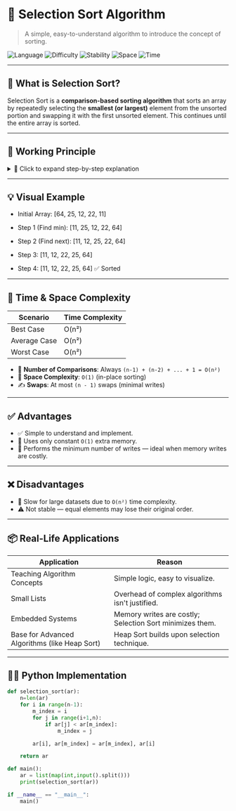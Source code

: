 # 🚀 Selection Sort Algorithm

> A simple, easy-to-understand algorithm to introduce the concept of sorting.

![Language](https://img.shields.io/badge/language-C++%2FJavaScript-blue.svg)
![Difficulty](https://img.shields.io/badge/difficulty-Easy-brightgreen)
![Stability](https://img.shields.io/badge/stability-Unstable-red)
![Space](https://img.shields.io/badge/space-O(1)-lightgrey)
![Time](https://img.shields.io/badge/time-O(n²)-orange)

---

## 📌 What is Selection Sort?

Selection Sort is a **comparison-based sorting algorithm** that sorts an array by repeatedly selecting the **smallest (or largest)** element from the unsorted portion and swapping it with the first unsorted element. This continues until the entire array is sorted.

---

## 🧠 Working Principle

<details>
<summary>📖 Click to expand step-by-step explanation</summary>

1. Start with the first index.
2. Find the smallest element from the unsorted part of the array.
3. Swap it with the element at the current index.
4. Move to the next index and repeat the process.
5. Continue until the array is completely sorted.
</details>

---

## 💡 Visual Example

- Initial Array: [64, 25, 12, 22, 11]

- Step 1 (Find min): [11, 25, 12, 22, 64]
- Step 2 (Find next): [11, 12, 25, 22, 64]
- Step 3: [11, 12, 22, 25, 64]
- Step 4: [11, 12, 22, 25, 64] ✅ Sorted


---

## 🧮 Time & Space Complexity

| Scenario       | Time Complexity |
|----------------|-----------------|
| Best Case      | O(n²)           |
| Average Case   | O(n²)           |
| Worst Case     | O(n²)           |

- 🔁 **Number of Comparisons**: Always `(n-1) + (n-2) + ... + 1 = O(n²)`
- 🧠 **Space Complexity**: `O(1)` (in-place sorting)
- ✍️ **Swaps**: At most `(n - 1)` swaps (minimal writes)

---

## ✅ Advantages

- ✅ Simple to understand and implement.
- 💾 Uses only constant `O(1)` extra memory.
- 🧾 Performs the minimum number of writes — ideal when memory writes are costly.

---

## ❌ Disadvantages

- 🐢 Slow for large datasets due to `O(n²)` time complexity.
- ⚠️ Not stable — equal elements may lose their original order.

---

## 📦 Real-Life Applications

| Application                                | Reason                                                                 |
|--------------------------------------------|------------------------------------------------------------------------|
| Teaching Algorithm Concepts                | Simple logic, easy to visualize.                                       |
| Small Lists                                | Overhead of complex algorithms isn't justified.                        |
| Embedded Systems                           | Memory writes are costly; Selection Sort minimizes them.              |
| Base for Advanced Algorithms (like Heap Sort)| Heap Sort builds upon selection technique.                           |

---

## 🧑‍💻 Python Implementation

```python
def selection_sort(ar):
    n=len(ar)
    for i in range(n-1):
        m_index = i
        for j in range(i+1,n):
            if ar[j] < ar[m_index]:
                m_index = j

        ar[i], ar[m_index] = ar[m_index], ar[i]

    return ar

def main():
    ar = list(map(int,input().split()))
    print(selection_sort(ar))

if __name__ == "__main__":
    main() 
```

